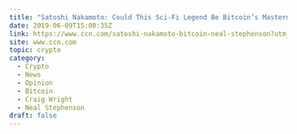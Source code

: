 ```yaml
---
title: "Satoshi Nakamoto: Could This Sci-Fi Legend Be Bitcoin’s Mastermind?"
date: 2019-06-09T15:00:35Z
link: https://www.ccn.com/satoshi-nakamoto-bitcoin-neal-stephenson?utm_medium=RSS&utm_source=hune
site: www.ccn.com
topic: crypto
category:
  - Crypto
  - News
  - Opinion
  - Bitcoin
  - Craig Wright
  - Neal Stephenson
draft: false
---
```

